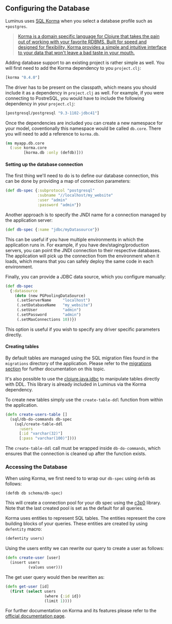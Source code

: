 ## Configuring the Database

Luminus uses [SQL Korma](https://github.com/korma/Korma) when you select a database profile such as `+postgres`. 

>[Korma is a domain specific language for Clojure that takes the pain out of working with your favorite RDBMS. Built for speed and designed for flexibility, Korma provides a simple and intuitive interface to your data that won't leave a bad taste in your mouth.](http://sqlkorma.com/)

Adding database support to an existing project is rather simple as well. You will first need to add the Korma dependency
to you `project.clj`:

```clojure
[korma "0.4.0"]
```

The driver has to be present on the classpath, which means you should include it as a dependency in `project.clj` as well.
For example, if you were connecting to PostreSQL, you would have to include the following dependency in your `project.clj`:

```clojure
[postgresql/postgresql "9.3-1102-jdbc41"]
```


Once the dependencies are included you can create a new namespace for your model, coventionally this namespace would be called `db.core`.
There you will need to add a reference to `korma.db`.

```clojure
(ns myapp.db.core
  (:use korma.core
        [korma.db :only (defdb)]))
```

#### Setting up the database connection

The first thing we'll need to do is to define our database connection, this can be done by providing a map of connection parameters:

```clojure
(def db-spec {:subprotocol "postgresql"
              :subname "//localhost/my_website"
              :user "admin"
              :password "admin"})
```

Another approach is to specify the JNDI name for a connection managed by the application server:

```clojure
(def db-spec {:name "jdbc/myDatasource"})
```

This can be useful if you have multiple environments in which the application runs in. For example,
if you have dev/staging/production servers, you can point the JNDI connection to their respective databases.
The application will pick up the connection from the environment when it loads, which means that you can
safely deploy the same code in each environment.

Finally, you can provide a JDBC data source, which you configure manually:

```clojure
(def db-spec
  {:datasource
    (doto (new PGPoolingDataSource)
     (.setServerName     "localhost")
     (.setDatabaseName   "my_website")
     (.setUser           "admin")
     (.setPassword       "admin")
     (.setMaxConnections 10))})
```

This option is useful if you wish to specify any driver specific parameters directly.


#### Creating tables

By default tables are managed using the SQL migration files found in the `migrations` directory of the application.
Please refer to the [migrations section](/docs/migrations.md) for further documentation on this topic.

It's also possible to use the [clojure.java.jdbc](https://github.com/clojure/java.jdbc) to manipulate tables directly with DDL. This library is already included in Luminus via the Korma dependency.

To create new tables simply use the `create-table-ddl` function from within the application.

```clojure
(defn create-users-table []
  (sql/db-do-commands db-spec
    (sql/create-table-ddl
      :users
      [:id "varchar(32)"]
      [:pass "varchar(100)"])))
```

The `create-table-ddl` call must be wrapped inside `db-do-commands`, which ensures that the connection
is cleaned up after the function exists.

### Accessing the Database

When using Korma, we first need to to wrap our `db-spec` using `defdb` as follows:

```clojure
(defdb db schema/db-spec)
```

This will create a connection pool for your db spec using the [c3p0](http://sourceforge.net/projects/c3p0/) library.
Note that the last created pool is set as the default for all queries.

Korma uses entities to represent SQL tables. The entities represent the core building blocks of your queries.
These entities are created by using `defentity` macro:

```clojure
(defentity users)
```

Using the users entity we can rewrite our query to create a user as follows:

```clojure
(defn create-user [user]
  (insert users
          (values user)))
```

The get user query would then be rewritten as:

```clojure
(defn get-user [id]
  (first (select users
                 (where {:id id})
                 (limit 1))))
```

For further documentation on Korma and its features please refer to the [official documentation page](http://sqlkorma.com/docs).
